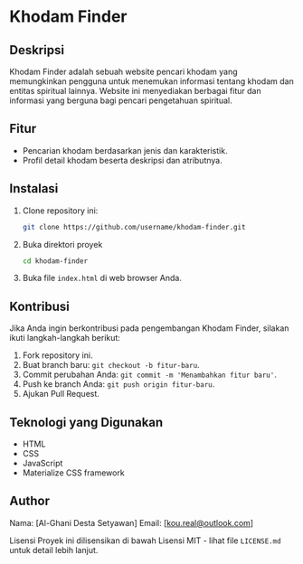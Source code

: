 # Khodam Finder

## Deskripsi
Khodam Finder adalah sebuah website pencari khodam yang memungkinkan pengguna untuk menemukan informasi tentang khodam dan entitas spiritual lainnya. Website ini menyediakan berbagai fitur dan informasi yang berguna bagi pencari pengetahuan spiritual.

## Fitur
- Pencarian khodam berdasarkan jenis dan karakteristik.
- Profil detail khodam beserta deskripsi dan atributnya.

## Instalasi
1. Clone repository ini:
   ```bash
   git clone https://github.com/username/khodam-finder.git
2. Buka direktori proyek
   ```bash
   cd khodam-finder
3. Buka file `index.html` di web browser Anda.

## Kontribusi
Jika Anda ingin berkontribusi pada pengembangan Khodam Finder, silakan ikuti langkah-langkah berikut:
1. Fork repository ini.
2. Buat branch baru: `git checkout -b fitur-baru`.
3. Commit perubahan Anda: `git commit -m 'Menambahkan fitur baru'`.
4. Push ke branch Anda: `git push origin fitur-baru`.
5. Ajukan Pull Request.

## Teknologi yang Digunakan
- HTML
- CSS
- JavaScript
- Materialize CSS framework

## Author
Nama: [Al-Ghani Desta Setyawan]
Email: [kou.real@outlook.com]

Lisensi
Proyek ini dilisensikan di bawah Lisensi MIT - lihat file `LICENSE.md` untuk detail lebih lanjut.
